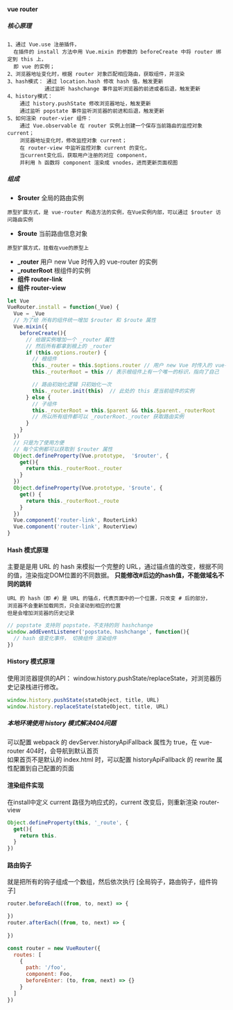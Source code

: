 #### vue router
##### 核心原理
```
1、通过 Vue.use 注册插件，
  在插件的 install 方法中用 Vue.mixin 的参数的 beforeCreate 中将 router 绑定到 this 上，
  即 vue 的实例；
2、浏览器地址变化时，根据 router 对象匹配相应路由，获取组件，并渲染
3、hash模式： 通过 location.hash 修改 hash 值，触发更新
            通过监听 hashchange 事件监听浏览器的前进或者后退，触发更新
4、history模式：
    通过 history.pushState 修改浏览器地址，触发更新
    通过监听 popstate 事件监听浏览器的前进和后退，触发更新
5、如何渲染 router-vier 组件：
    通过 Vue.observable 在 router 实例上创建一个保存当前路由的监控对象 current；
    浏览器地址变化时，修改监控对象 current；
    在 router-view 中监听监控对象 current 的变化，
    当current变化后，获取用户注册的对应 component，
    并利用 h 函数将 component 渲染成 vnodes，进而更新页面视图
```
##### 组成 
* **\$router** 全局的路由实例
```
原型扩展方式，是 vue-router 构造方法的实例，在Vue实例内部，可以通过 $router 访问路由实例
```
* **$route** 当前路由信息对象
```
原型扩展方式，挂载在vue的原型上
```
* **_router** 用户 new Vue 时传入的 vue-router 的实例
* **_routerRoot** 根组件的实例
* **组件 router-link**
* **组件 router-view**
```js
let Vue
VueRouter.install = function(_Vue) {
  Vue = _Vue
  // 为了给 所有的组件统一增加 $router 和 $route 属性
  Vue.mixin({
    beforeCreate(){
      // 给跟实例增加一个 _router 属性
      // 然后所有都拿到根上的 _router 
      if (this.options.router) {
        // 根组件
        this._router = this.$options.router // 用户 new Vue 时传入的 vue-router 的实例
        this._routerRoot = this // 表示根组件上有一个唯一的标识，指向了自己

        // 路由初始化逻辑 只初始化一次
        this._router.init(this)  // 此处的 this 是当前组件的实例
      } else {
        // 子组件
        this._routerRoot = this.$parent && this.$parent._routerRoot
        // 所以所有组件都可以 _routerRoot._router 获取路由实例
      }
    }
  })
  // 只是为了使用方便
  // 每个实例都可以获取到 $router 属性
  Object.defineProperty(Vue.prototype,  '$router', {
    get(){
      return this._routerRoot._router
    }
  })
  Object.defineProperty(Vue.prototype, '$route', {
    get() {
      return this._routerRoot._route
    }
  })
  Vue.component('router-link', RouterLink)
  Vue.component('router-link', RouterView)
}
```
#### Hash 模式原理
主要是是用 URL 的 hash 来模拟一个完整的 URL，通过锚点值的改变，根据不同的值，渲染指定DOM位置的不同数据。
**只能修改#后边的hash值，不能做域名不同的跳转**
```
URL 的 hash（即 #）是 URL 的锚点，代表页面中的一个位置，只改变 # 后的部分，
浏览器不会重新加载网页，只会滚动到相应的位置
但是会增加浏览器的历史记录
```
```js
// popstate 支持则 popstate，不支持的则 hashchange
window.addEventListener('popstate、hashchange', function(){
  // hash 值变化事件， 切换组件 渲染组件
})
```

#### History 模式原理
使用浏览器提供的API： window.history.pushState/replaceState，对浏览器历史记录栈进行修改。
```js
window.history.pushState(stateObject, title, URL)
window.history.replaceState(stateObject, title, URL)
```
##### 本地环境使用 history 模式解决404问题
可以配置 webpack 的 devServer.historyApiFallback 属性为 true，在 vue-router 404时，会导航到默认首页    
如果首页不是默认的 index.html 时，可以配置 historyApiFallback 的 rewrite 属性配置到自己配置的页面
#### 渲染组件实现
在install中定义 current 路径为响应式的，current 改变后，则重新渲染 router-view
```js
Object.defineProperty(this, '_route', {
  get(){
    return this.
  }
})
```
#### 路由钩子
就是把所有的钩子组成一个数组，然后依次执行
[全局钩子，路由钩子，组件钩子]
```js
router.beforeEach((from, to, next) => {

})
router.afterEach((from, to, next) => {
  
})

const router = new VueRouter({
  routes: [
    {
      path: '/foo',
      component: Foo,
      beforeEnter: (to, from, next) => {}
    }
  ]
})
```